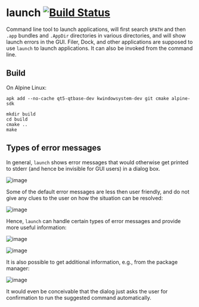 # launch [![Build Status](https://api.cirrus-ci.com/github/helloSystem/launch.svg)](https://cirrus-ci.com/github/helloSystem/launch)

Command line tool to launch applications, will first search `$PATH` and then `.app` bundles and `.AppDir` directories in various directories, and will show launch errors in the GUI. Filer, Dock, and other applications are supposed to use `launch` to launch applications. It can also be invoked from the command line.

## Build

On Alpine Linux:

```
apk add --no-cache qt5-qtbase-dev kwindowsystem-dev git cmake alpine-sdk
```

```shell
mkdir build
cd build
cmake ..
make
```

## Types of error messages

In general, `launch` shows error messages that would otherwise get printed to stderr (and hence be invisible for GUI users) in a dialog box.

![image](https://user-images.githubusercontent.com/2480569/96336678-be08b780-1081-11eb-8665-32eee927f231.png)

Some of the default error messages are less then user friendly, and do not give any clues to the user on how the situation can be resolved:

![image](https://user-images.githubusercontent.com/2480569/96020556-84039f80-0e4e-11eb-9a43-dd21b28e209b.png)

Hence, `launch` can handle certain types of error messages and provide more useful information:

![image](https://user-images.githubusercontent.com/2480569/96335893-0cb35300-107c-11eb-9871-76e477391202.png)

![image](https://user-images.githubusercontent.com/2480569/96336616-60746b00-1081-11eb-9c1e-a8c06da46e2a.png)

It is also possible to get additional information, e.g., from the package manager:

![image](https://user-images.githubusercontent.com/2480569/96335900-1f2d8c80-107c-11eb-9b30-5925d6d06df0.png)

It would even be conceivable that the dialog just asks the user for confirmation to run the suggested command automatically.
